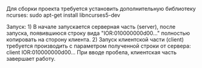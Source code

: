 Для сборки проекта требуется установить дополнительную библиотеку ncurses: sudo apt-get install libncurses5-dev

Запуск:
	1) В начале запускается серверная часть (server), после запуска, появившиюся строку вида "IOR:010000000d00..." полностью копировать на сторону клиента.
	2) Запуск клиентской части (client) требуется производить с параметром полученной строки от сервера: client IOR:010000000d00...
При вводе пробела, клиентская часть завершает работу.
